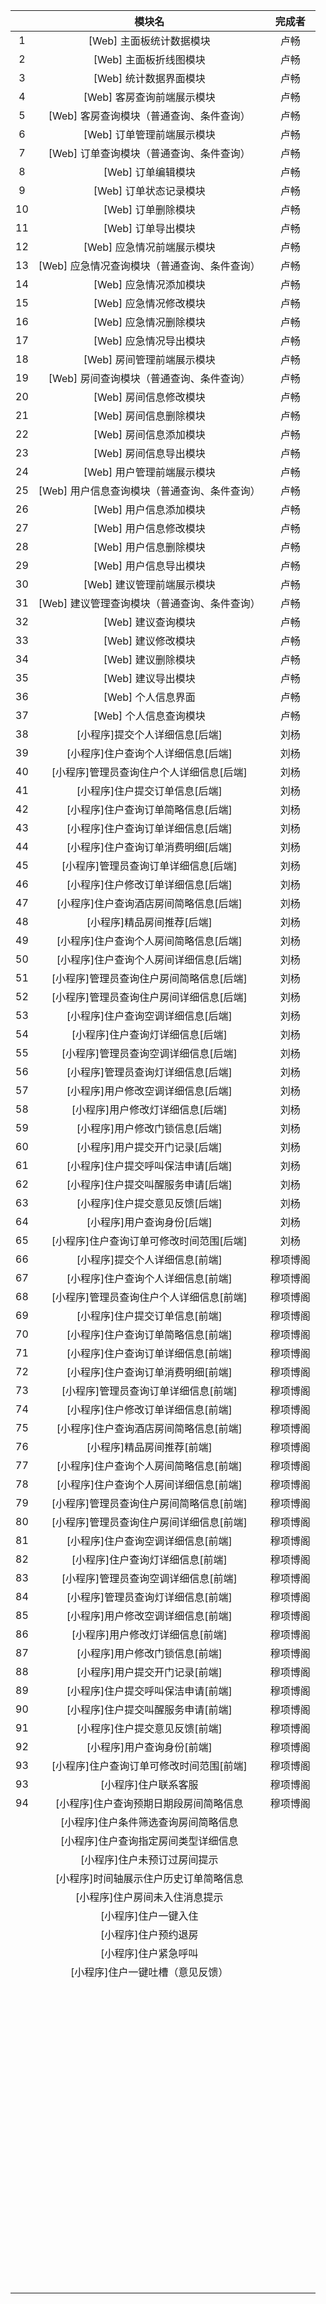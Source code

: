 |      |                    模块名                    |  完成者  |
| :--: | :------------------------------------------: | :------: |
|  1   |           [Web] 主面板统计数据模块           |   卢畅   |
|  2   |            [Web] 主面板折线图模块            |   卢畅   |
|  3   |            [Web] 统计数据界面模块            |   卢畅   |
|  4   |          [Web] 客房查询前端展示模块          |   卢畅   |
|  5   |   [Web] 客房查询模块（普通查询、条件查询）   |   卢畅   |
|  6   |          [Web] 订单管理前端展示模块          |   卢畅   |
|  7   |   [Web] 订单查询模块（普通查询、条件查询）   |   卢畅   |
|  8   |              [Web] 订单编辑模块              |   卢畅   |
|  9   |            [Web] 订单状态记录模块            |   卢畅   |
|  10  |              [Web] 订单删除模块              |   卢畅   |
|  11  |              [Web] 订单导出模块              |   卢畅   |
|  12  |          [Web] 应急情况前端展示模块          |   卢畅   |
|  13  | [Web] 应急情况查询模块（普通查询、条件查询） |   卢畅   |
|  14  |            [Web] 应急情况添加模块            |   卢畅   |
|  15  |            [Web] 应急情况修改模块            |   卢畅   |
|  16  |            [Web] 应急情况删除模块            |   卢畅   |
|  17  |            [Web] 应急情况导出模块            |   卢畅   |
|  18  |          [Web] 房间管理前端展示模块          |   卢畅   |
|  19  |   [Web] 房间查询模块（普通查询、条件查询）   |   卢畅   |
|  20  |            [Web] 房间信息修改模块            |   卢畅   |
|  21  |            [Web] 房间信息删除模块            |   卢畅   |
|  22  |            [Web] 房间信息添加模块            |   卢畅   |
|  23  |            [Web] 房间信息导出模块            |   卢畅   |
|  24  |          [Web] 用户管理前端展示模块          |   卢畅   |
|  25  | [Web] 用户信息查询模块（普通查询、条件查询） |   卢畅   |
|  26  |            [Web] 用户信息添加模块            |   卢畅   |
|  27  |            [Web] 用户信息修改模块            |   卢畅   |
|  28  |            [Web] 用户信息删除模块            |   卢畅   |
|  29  |            [Web] 用户信息导出模块            |   卢畅   |
|  30  |          [Web] 建议管理前端展示模块          |   卢畅   |
|  31  | [Web] 建议管理查询模块（普通查询、条件查询） |   卢畅   |
|  32  |              [Web] 建议查询模块              |   卢畅   |
|  33  |              [Web] 建议修改模块              |   卢畅   |
|  34  |              [Web] 建议删除模块              |   卢畅   |
|  35  |              [Web] 建议导出模块              |   卢畅   |
|  36  |              [Web] 个人信息界面              |   卢畅   |
|  37  |            [Web] 个人信息查询模块            |   卢畅   |
|  38  |        [小程序]提交个人详细信息[后端]        |   刘杨   |
|  39  |      [小程序]住户查询个人详细信息[后端]      |   刘杨   |
|  40  |   [小程序]管理员查询住户个人详细信息[后端]   |   刘杨   |
|  41  |        [小程序]住户提交订单信息[后端]        |   刘杨   |
|  42  |      [小程序]住户查询订单简略信息[后端]      |   刘杨   |
|  43  |      [小程序]住户查询订单详细信息[后端]      |   刘杨   |
|  44  |      [小程序]住户查询订单消费明细[后端]      |   刘杨   |
|  45  |     [小程序]管理员查询订单详细信息[后端]     |   刘杨   |
|  46  |      [小程序]住户修改订单详细信息[后端]      |   刘杨   |
|  47  |    [小程序]住户查询酒店房间简略信息[后端]    |   刘杨   |
|  48  |          [小程序]精品房间推荐[后端]          |   刘杨   |
|  49  |    [小程序]住户查询个人房间简略信息[后端]    |   刘杨   |
|  50  |    [小程序]住户查询个人房间详细信息[后端]    |   刘杨   |
|  51  |   [小程序]管理员查询住户房间简略信息[后端]   |   刘杨   |
|  52  |   [小程序]管理员查询住户房间详细信息[后端]   |   刘杨   |
|  53  |      [小程序]住户查询空调详细信息[后端]      |   刘杨   |
|  54  |       [小程序]住户查询灯详细信息[后端]       |   刘杨   |
|  55  |     [小程序]管理员查询空调详细信息[后端]     |   刘杨   |
|  56  |      [小程序]管理员查询灯详细信息[后端]      |   刘杨   |
|  57  |      [小程序]用户修改空调详细信息[后端]      |   刘杨   |
|  58  |       [小程序]用户修改灯详细信息[后端]       |   刘杨   |
|  59  |        [小程序]用户修改门锁信息[后端]        |   刘杨   |
|  60  |        [小程序]用户提交开门记录[后端]        |   刘杨   |
|  61  |      [小程序]住户提交呼叫保洁申请[后端]      |   刘杨   |
|  62  |      [小程序]住户提交叫醒服务申请[后端]      |   刘杨   |
|  63  |        [小程序]住户提交意见反馈[后端]        |   刘杨   |
|  64  |          [小程序]用户查询身份[后端]          |   刘杨   |
|  65  |   [小程序]住户查询订单可修改时间范围[后端]   |   刘杨   |
|  66  |        [小程序]提交个人详细信息[前端]        | 穆项博阁 |
|  67  |      [小程序]住户查询个人详细信息[前端]      | 穆项博阁 |
|  68  |   [小程序]管理员查询住户个人详细信息[前端]   | 穆项博阁 |
|  69  |        [小程序]住户提交订单信息[前端]        | 穆项博阁 |
|  70  |      [小程序]住户查询订单简略信息[前端]      | 穆项博阁 |
|  71  |      [小程序]住户查询订单详细信息[前端]      | 穆项博阁 |
|  72  |      [小程序]住户查询订单消费明细[前端]      | 穆项博阁 |
|  73  |     [小程序]管理员查询订单详细信息[前端]     | 穆项博阁 |
|  74  |      [小程序]住户修改订单详细信息[前端]      | 穆项博阁 |
|  75  |    [小程序]住户查询酒店房间简略信息[前端]    | 穆项博阁 |
|  76  |          [小程序]精品房间推荐[前端]          | 穆项博阁 |
|  77  |    [小程序]住户查询个人房间简略信息[前端]    | 穆项博阁 |
|  78  |    [小程序]住户查询个人房间详细信息[前端]    | 穆项博阁 |
|  79  |   [小程序]管理员查询住户房间简略信息[前端]   | 穆项博阁 |
|  80  |   [小程序]管理员查询住户房间详细信息[前端]   | 穆项博阁 |
|  81  |      [小程序]住户查询空调详细信息[前端]      | 穆项博阁 |
|  82  |       [小程序]住户查询灯详细信息[前端]       | 穆项博阁 |
|  83  |     [小程序]管理员查询空调详细信息[前端]     | 穆项博阁 |
|  84  |      [小程序]管理员查询灯详细信息[前端]      | 穆项博阁 |
|  85  |      [小程序]用户修改空调详细信息[前端]      | 穆项博阁 |
|  86  |       [小程序]用户修改灯详细信息[前端]       | 穆项博阁 |
|  87  |        [小程序]用户修改门锁信息[前端]        | 穆项博阁 |
|  88  |        [小程序]用户提交开门记录[前端]        | 穆项博阁 |
|  89  |      [小程序]住户提交呼叫保洁申请[前端]      | 穆项博阁 |
|  90  |      [小程序]住户提交叫醒服务申请[前端]      | 穆项博阁 |
|  91  |        [小程序]住户提交意见反馈[前端]        | 穆项博阁 |
|  92  |          [小程序]用户查询身份[前端]          | 穆项博阁 |
|  93  |   [小程序]住户查询订单可修改时间范围[前端]   | 穆项博阁 |
|  93  |             [小程序]住户联系客服             | 穆项博阁 |
|  94  |    [小程序]住户查询预期日期段房间简略信息    | 穆项博阁 |
|      |     [小程序]住户条件筛选查询房间简略信息     |          |
|      |     [小程序]住户查询指定房间类型详细信息     |          |
|      |         [小程序]住户未预订过房间提示         |          |
|      |    [小程序]时间轴展示住户历史订单简略信息    |          |
|      |        [小程序]住户房间未入住消息提示        |          |
|      |             [小程序]住户一键入住             |          |
|      |             [小程序]住户预约退房             |          |
|      |             [小程序]住户紧急呼叫             |          |
|      |       [小程序]住户一键吐槽（意见反馈）       |          |
|      |                                              |          |
|      |                                              |          |
|      |                                              |          |
|      |                                              |          |
|      |                                              |          |
|      |                                              |          |
|      |                                              |          |
|      |                                              |          |
|      |                                              |          |
|      |                                              |          |
|      |                                              |          |
|      |                                              |          |
|      |                                              |          |
|      |                                              |          |
|      |                                              |          |
|      |                                              |          |
|      |                                              |          |
|      |                                              |          |
|      |                                              |          |
|      |                                              |          |
|      |                                              |          |
|      |                                              |          |
|      |                                              |          |
|      |                                              |          |
|      |                                              |          |
|      |                                              |          |
|      |                                              |          |
|      |                                              |          |
|      |                                              |          |
|      |                                              |          |
|      |                                              |          |
|      |                                              |          |
|      |                                              |          |
|      |                                              |          |
|      |                                              |          |
|      |                                              |          |
|      |                                              |          |
|      |                                              |          |
|      |                                              |          |
|      |                                              |          |
|      |                                              |          |
|      |                                              |          |
|      |                                              |          |
|      |                                              |          |
|      |                                              |          |
|      |                                              |          |
|      |                                              |          |
|      |                                              |          |
|      |                                              |          |
|      |                                              |          |
|      |                                              |          |
|      |                                              |          |
|      |                                              |          |
|      |                                              |          |
|      |                                              |          |
|      |                                              |          |
|      |                                              |          |
|      |                                              |          |
|      |                                              |          |
|      |                                              |          |
|      |                                              |          |
|      |                                              |          |
|      |                                              |          |
|      |                                              |          |
|      |                                              |          |
|      |                                              |          |
|      |                                              |          |
|      |                                              |          |
|      |                                              |          |
|      |                                              |          |
|      |                                              |          |
|      |                                              |          |
|      |                                              |          |
|      |                                              |          |
|      |                                              |          |
|      |                                              |          |
|      |                                              |          |
|      |                                              |          |
|      |                                              |          |
|      |                                              |          |
|      |                                              |          |
|      |                                              |          |
|      |                                              |          |







